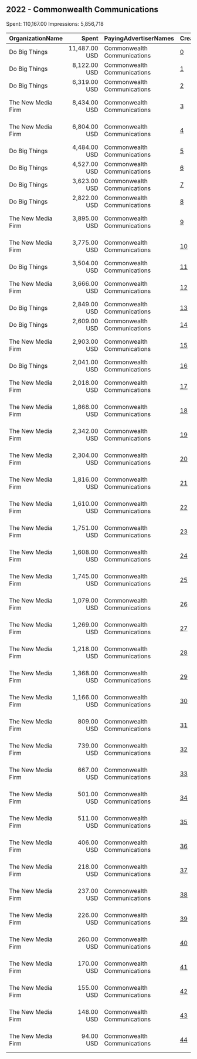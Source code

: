 ## 2022 - Commonwealth Communications 
Spent: 110,167.00
Impressions: 5,856,718

|OrganizationName|Spent|PayingAdvertiserNames|CreativeUrls|Impressions|Genders|AgeBrackets|CountryCodes|BillingAddresses|CandidateBallotInformation|
|:---|---:|:---|:---|---:|:---|:---|:---|:---|:---|
|Do Big Things|11,487.00 USD|Commonwealth Communications|[0](https://www.snap.com/political-ads/asset/cddb0c44bcc06370aaa0c6b7c1ff5abe36ad92546566210dc2f5787141e2978c?mediaType=mp4)|574,930||18-35|united states|"PO Box 128,Mill Valley,94942,US"|Voting registration in Pennsylvania|
|Do Big Things|8,122.00 USD|Commonwealth Communications|[1](https://www.snap.com/political-ads/asset/f21b3d3ed7aafc9d61c857ff80a03382f6b95fdf300f0cb81a8e5d9d3ada0135?mediaType=mp4)|569,548||18-35|united states|"PO Box 128,Mill Valley,94942,US"|Voting registration in Pennsylvania|
|Do Big Things|6,319.00 USD|Commonwealth Communications|[2](https://www.snap.com/political-ads/asset/fc5112d01aba2cf368596e6e581051f45fcb7750dda520e7a9e05af8dd47ad9f?mediaType=mp4)|507,641||18-35|united states|"PO Box 128,Mill Valley,94942,US"|Voting registration in Pennsylvania|
|The New Media Firm|8,434.00 USD|Commonwealth Communications|[3](https://www.snap.com/political-ads/asset/0f1682dabbf570cd77597301e084e63b79a7a23914d4169a972851839d6f82c0?mediaType=mp4)|371,111||18+|united states|"1730 Rhode Island Ave, NW Ste 213,Washington,20036,US"|Commonwealth Communications|
|The New Media Firm|6,804.00 USD|Commonwealth Communications|[4](https://www.snap.com/political-ads/asset/0f1682dabbf570cd77597301e084e63b79a7a23914d4169a972851839d6f82c0?mediaType=mp4)|316,162||18+|united states|"1730 Rhode Island Ave, NW Ste 213,Washington,20036,US"|Commonwealth Communications|
|Do Big Things|4,484.00 USD|Commonwealth Communications|[5](https://www.snap.com/political-ads/asset/0b92d9d4a0f212b8311ac754b2184d55d711998ff50c326ce0579fbaff2b40c8?mediaType=mp4)|300,311||18-35|united states|"PO Box 128,Mill Valley,94942,US"|GOTV Pennsylvania|
|Do Big Things|4,527.00 USD|Commonwealth Communications|[6](https://www.snap.com/political-ads/asset/f348e337d0f462a9eff05d532a43d03e42704d41c78ac17a5ec96757c51b0616?mediaType=mp4)|278,160||18-35|united states|"PO Box 128,Mill Valley,94942,US"|GOTV Pennsylvania|
|Do Big Things|3,623.00 USD|Commonwealth Communications|[7](https://www.snap.com/political-ads/asset/5a7a3687f4202ae19492684f1ff885362dc0f0bc5b854d954e65115e7f3a8225?mediaType=mp4)|211,169||18-35|united states|"PO Box 128,Mill Valley,94942,US"|GOTV Pennsylvania|
|Do Big Things|2,822.00 USD|Commonwealth Communications|[8](https://www.snap.com/political-ads/asset/f32ab4a3c51c5789366db1976cd1dbe75e4cc2e5b8a27cb2ca0e6bdaaaa68334?mediaType=mp4)|171,812||18-35|united states|"PO Box 128,Mill Valley,94942,US"|GOTV Pennsylvania|
|The New Media Firm|3,895.00 USD|Commonwealth Communications|[9](https://www.snap.com/political-ads/asset/b7a7448263e57fc14e2cca92eca70e6c62da4e4f50562866ed9ff6560e260e41?mediaType=mp4)|169,794||18+|united states|"1730 Rhode Island Ave, NW Ste 213,Washington,20036,US"|Commonwealth Communications|
|The New Media Firm|3,775.00 USD|Commonwealth Communications|[10](https://www.snap.com/political-ads/asset/c28371a1aaf524469d33fff7021acd0842ddd9b39c234900ace38c0ae56f6199?mediaType=mp4)|168,121||18+|united states|"1730 Rhode Island Ave, NW Ste 213,Washington,20036,US"|Commonwealth Communications|
|Do Big Things|3,504.00 USD|Commonwealth Communications|[11](https://www.snap.com/political-ads/asset/63df28a844725b8bac366054ae9a3c4b7bf878f82cf4b84fc99cd6959f2c734e?mediaType=mp4)|162,045||18-35|united states|"PO Box 128,Mill Valley,94942,US"|GOTV Pennsylvania|
|The New Media Firm|3,666.00 USD|Commonwealth Communications|[12](https://www.snap.com/political-ads/asset/0f1682dabbf570cd77597301e084e63b79a7a23914d4169a972851839d6f82c0?mediaType=mp4)|161,885||18+|united states|"1730 Rhode Island Ave, NW Ste 213,Washington,20036,US"|Commonwealth Communications|
|Do Big Things|2,849.00 USD|Commonwealth Communications|[13](https://www.snap.com/political-ads/asset/5d42c8974f6dc02cdb1d017081b207bd1b437dd9c3d62224d05d6ada3065a055?mediaType=mp4)|157,302||18-35|united states|"PO Box 128,Mill Valley,94942,US"|GOTV Pennsylvania|
|Do Big Things|2,609.00 USD|Commonwealth Communications|[14](https://www.snap.com/political-ads/asset/c03b0201e9d691785fdb503b3dc525e7e70f48a4bd03df13d04ff78f5fd5266a?mediaType=mp4)|148,591||18-35|united states|"PO Box 128,Mill Valley,94942,US"|GOTV Pennsylvania|
|The New Media Firm|2,903.00 USD|Commonwealth Communications|[15](https://www.snap.com/political-ads/asset/52788218f03f24a5baae5cc29af0d15ddaaa4e700b3354a1bb45d6996698a084?mediaType=mp4)|137,606||18+|united states|"1730 Rhode Island Ave, NW Ste 213,Washington,20036,US"|Commonwealth Communications|
|Do Big Things|2,041.00 USD|Commonwealth Communications|[16](https://www.snap.com/political-ads/asset/0b5bb1a0a1b38e14df93063d6f7f93fe55a5d40e8a3f6f09a2ed72ffdd50e255?mediaType=mp4)|122,433||18-35|united states|"PO Box 128,Mill Valley,94942,US"|Voting registration in Pennsylvania|
|The New Media Firm|2,018.00 USD|Commonwealth Communications|[17](https://www.snap.com/political-ads/asset/0b49462c5c2dbf34a1da0a3a3ff825bba48032a42d5d7efe4b3baabc7b393a8a?mediaType=mp4)|120,877||18+|united states|"1730 Rhode Island Ave, NW Ste 213,Washington,20036,US"|Commonwealth Communications|
|The New Media Firm|1,868.00 USD|Commonwealth Communications|[18](https://www.snap.com/political-ads/asset/52788218f03f24a5baae5cc29af0d15ddaaa4e700b3354a1bb45d6996698a084?mediaType=mp4)|104,368||18+|united states|"1730 Rhode Island Ave, NW Ste 213,Washington,20036,US"|Commonwealth Communications|
|The New Media Firm|2,342.00 USD|Commonwealth Communications|[19](https://www.snap.com/political-ads/asset/c28371a1aaf524469d33fff7021acd0842ddd9b39c234900ace38c0ae56f6199?mediaType=mp4)|100,787||18+|united states|"1730 Rhode Island Ave, NW Ste 213,Washington,20036,US"|Commonwealth Communications|
|The New Media Firm|2,304.00 USD|Commonwealth Communications|[20](https://www.snap.com/political-ads/asset/b693a5c3746b60f462a63dbd82a2f4e81b98b1abefb54c4b96d6aaddbdd49df8?mediaType=mp4)|96,056||18+|united states|"1730 Rhode Island Ave, NW Ste 213,Washington,20036,US"|Commonwealth Communications|
|The New Media Firm|1,816.00 USD|Commonwealth Communications|[21](https://www.snap.com/political-ads/asset/0f1682dabbf570cd77597301e084e63b79a7a23914d4169a972851839d6f82c0?mediaType=mp4)|81,504||18+|united states|"1730 Rhode Island Ave, NW Ste 213,Washington,20036,US"|Commonwealth Communications|
|The New Media Firm|1,610.00 USD|Commonwealth Communications|[22](https://www.snap.com/political-ads/asset/b7a7448263e57fc14e2cca92eca70e6c62da4e4f50562866ed9ff6560e260e41?mediaType=mp4)|79,576||18+|united states|"1730 Rhode Island Ave, NW Ste 213,Washington,20036,US"|Commonwealth Communications|
|The New Media Firm|1,751.00 USD|Commonwealth Communications|[23](https://www.snap.com/political-ads/asset/c28371a1aaf524469d33fff7021acd0842ddd9b39c234900ace38c0ae56f6199?mediaType=mp4)|78,062||18+|united states|"1730 Rhode Island Ave, NW Ste 213,Washington,20036,US"|Commonwealth Communications|
|The New Media Firm|1,608.00 USD|Commonwealth Communications|[24](https://www.snap.com/political-ads/asset/c28371a1aaf524469d33fff7021acd0842ddd9b39c234900ace38c0ae56f6199?mediaType=mp4)|71,268||18+|united states|"1730 Rhode Island Ave, NW Ste 213,Washington,20036,US"|Commonwealth Communications|
|The New Media Firm|1,745.00 USD|Commonwealth Communications|[25](https://www.snap.com/political-ads/asset/b693a5c3746b60f462a63dbd82a2f4e81b98b1abefb54c4b96d6aaddbdd49df8?mediaType=mp4)|69,005||18+|united states|"1730 Rhode Island Ave, NW Ste 213,Washington,20036,US"|Commonwealth Communications|
|The New Media Firm|1,079.00 USD|Commonwealth Communications|[26](https://www.snap.com/political-ads/asset/0b49462c5c2dbf34a1da0a3a3ff825bba48032a42d5d7efe4b3baabc7b393a8a?mediaType=mp4)|62,275||18+|united states|"1730 Rhode Island Ave, NW Ste 213,Washington,20036,US"|Commonwealth Communications|
|The New Media Firm|1,269.00 USD|Commonwealth Communications|[27](https://www.snap.com/political-ads/asset/52788218f03f24a5baae5cc29af0d15ddaaa4e700b3354a1bb45d6996698a084?mediaType=mp4)|57,844||18+|united states|"1730 Rhode Island Ave, NW Ste 213,Washington,20036,US"|Commonwealth Communications|
|The New Media Firm|1,218.00 USD|Commonwealth Communications|[28](https://www.snap.com/political-ads/asset/b7a7448263e57fc14e2cca92eca70e6c62da4e4f50562866ed9ff6560e260e41?mediaType=mp4)|55,693||18+|united states|"1730 Rhode Island Ave, NW Ste 213,Washington,20036,US"|Commonwealth Communications|
|The New Media Firm|1,368.00 USD|Commonwealth Communications|[29](https://www.snap.com/political-ads/asset/b693a5c3746b60f462a63dbd82a2f4e81b98b1abefb54c4b96d6aaddbdd49df8?mediaType=mp4)|52,490||18+|united states|"1730 Rhode Island Ave, NW Ste 213,Washington,20036,US"|Commonwealth Communications|
|The New Media Firm|1,166.00 USD|Commonwealth Communications|[30](https://www.snap.com/political-ads/asset/b693a5c3746b60f462a63dbd82a2f4e81b98b1abefb54c4b96d6aaddbdd49df8?mediaType=mp4)|49,882||18+|united states|"1730 Rhode Island Ave, NW Ste 213,Washington,20036,US"|Commonwealth Communications|
|The New Media Firm|809.00 USD|Commonwealth Communications|[31](https://www.snap.com/political-ads/asset/0b49462c5c2dbf34a1da0a3a3ff825bba48032a42d5d7efe4b3baabc7b393a8a?mediaType=mp4)|43,563||18+|united states|"1730 Rhode Island Ave, NW Ste 213,Washington,20036,US"|Commonwealth Communications|
|The New Media Firm|739.00 USD|Commonwealth Communications|[32](https://www.snap.com/political-ads/asset/52788218f03f24a5baae5cc29af0d15ddaaa4e700b3354a1bb45d6996698a084?mediaType=mp4)|34,330||18+|united states|"1730 Rhode Island Ave, NW Ste 213,Washington,20036,US"|Commonwealth Communications|
|The New Media Firm|667.00 USD|Commonwealth Communications|[33](https://www.snap.com/political-ads/asset/b7a7448263e57fc14e2cca92eca70e6c62da4e4f50562866ed9ff6560e260e41?mediaType=mp4)|32,471||18+|united states|"1730 Rhode Island Ave, NW Ste 213,Washington,20036,US"|Commonwealth Communications|
|The New Media Firm|501.00 USD|Commonwealth Communications|[34](https://www.snap.com/political-ads/asset/0b49462c5c2dbf34a1da0a3a3ff825bba48032a42d5d7efe4b3baabc7b393a8a?mediaType=mp4)|25,182||18+|united states|"1730 Rhode Island Ave, NW Ste 213,Washington,20036,US"|Commonwealth Communications|
|The New Media Firm|511.00 USD|Commonwealth Communications|[35](https://www.snap.com/political-ads/asset/0f1682dabbf570cd77597301e084e63b79a7a23914d4169a972851839d6f82c0?mediaType=mp4)|20,944||18+|united states|"1730 Rhode Island Ave, NW Ste 213,Washington,20036,US"|Commonwealth Communications|
|The New Media Firm|406.00 USD|Commonwealth Communications|[36](https://www.snap.com/political-ads/asset/c0a2f6a39d9678fb9f88c49871ab355d5745a23931f26a4de9044d7db42ee763?mediaType=mp4)|20,702||18+|united states|"1730 Rhode Island Ave, NW Ste 213,Washington,20036,US"|Commonwealth Communications|
|The New Media Firm|218.00 USD|Commonwealth Communications|[37](https://www.snap.com/political-ads/asset/c0a2f6a39d9678fb9f88c49871ab355d5745a23931f26a4de9044d7db42ee763?mediaType=mp4)|12,382||18+|united states|"1730 Rhode Island Ave, NW Ste 213,Washington,20036,US"|Commonwealth Communications|
|The New Media Firm|237.00 USD|Commonwealth Communications|[38](https://www.snap.com/political-ads/asset/c28371a1aaf524469d33fff7021acd0842ddd9b39c234900ace38c0ae56f6199?mediaType=mp4)|12,104||18+|united states|"1730 Rhode Island Ave, NW Ste 213,Washington,20036,US"|Commonwealth Communications|
|The New Media Firm|226.00 USD|Commonwealth Communications|[39](https://www.snap.com/political-ads/asset/c0a2f6a39d9678fb9f88c49871ab355d5745a23931f26a4de9044d7db42ee763?mediaType=mp4)|10,935||18+|united states|"1730 Rhode Island Ave, NW Ste 213,Washington,20036,US"|Commonwealth Communications|
|The New Media Firm|260.00 USD|Commonwealth Communications|[40](https://www.snap.com/political-ads/asset/52788218f03f24a5baae5cc29af0d15ddaaa4e700b3354a1bb45d6996698a084?mediaType=mp4)|10,417||18+|united states|"1730 Rhode Island Ave, NW Ste 213,Washington,20036,US"|Commonwealth Communications|
|The New Media Firm|170.00 USD|Commonwealth Communications|[41](https://www.snap.com/political-ads/asset/b7a7448263e57fc14e2cca92eca70e6c62da4e4f50562866ed9ff6560e260e41?mediaType=mp4)|7,927||18+|united states|"1730 Rhode Island Ave, NW Ste 213,Washington,20036,US"|Commonwealth Communications|
|The New Media Firm|155.00 USD|Commonwealth Communications|[42](https://www.snap.com/political-ads/asset/b693a5c3746b60f462a63dbd82a2f4e81b98b1abefb54c4b96d6aaddbdd49df8?mediaType=mp4)|7,608||18+|united states|"1730 Rhode Island Ave, NW Ste 213,Washington,20036,US"|Commonwealth Communications|
|The New Media Firm|148.00 USD|Commonwealth Communications|[43](https://www.snap.com/political-ads/asset/c0a2f6a39d9678fb9f88c49871ab355d5745a23931f26a4de9044d7db42ee763?mediaType=mp4)|5,942||18+|united states|"1730 Rhode Island Ave, NW Ste 213,Washington,20036,US"|Commonwealth Communications|
|The New Media Firm|94.00 USD|Commonwealth Communications|[44](https://www.snap.com/political-ads/asset/edfdb670b281d020e9392cdedeb01d845839a61f8adb9630781d5c495b181b49?mediaType=mp4)|3,903||18+|united states|"1730 Rhode Island Ave, NW Ste 213,Washington,20036,US"|Commonwealth Communications|
